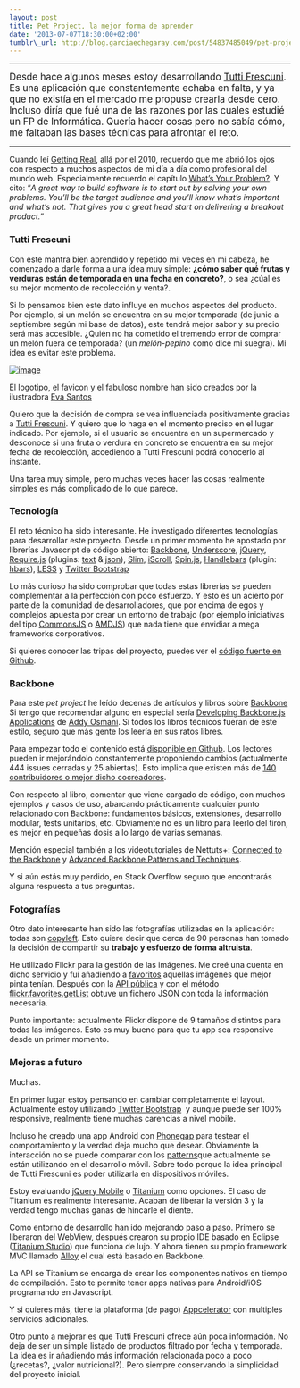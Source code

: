 ```yaml
--- 
layout: post 
title: Pet Project, la mejor forma de aprender 
date: '2013-07-07T18:30:00+02:00'
tumblr\_url: http://blog.garciaechegaray.com/post/54837485049/pet-project-la-mejor-forma-de-aprender
---
```


***

<big>Desde hace algunos meses estoy desarrollando [Tutti
Frescuni](http://www.tuttifrescuni.com/). Es una aplicación que constantemente echaba en falta, y ya que no
existía en el mercado me propuse crearla desde cero. Incluso diría que
fué una de las razones por las cuales estudié un FP de Informática.
Quería hacer cosas pero no sabía cómo, me faltaban las bases técnicas
para afrontar el reto. </big>

***

Cuando leí [Getting Real](http://gettingreal.37signals.com/), allá por
el 2010, recuerdo que me abrió los ojos con respecto a muchos aspectos
de mi día a día como profesional del mundo web. Especialmente recuerdo
el capítulo [What’s Your
Problem?](http://gettingreal.37signals.com/ch02_Whats_Your_Problem.php).
Y cito: “*A great way to build software is to start out by solving your
own problems. You’ll be the target audience and you’ll know what’s
important and what’s not. That gives you a great head start on
delivering a breakout product.”*

### Tutti Frescuni

Con este mantra bien aprendido y repetido mil veces en mi cabeza, he
comenzado a darle forma a una idea muy simple: **¿cómo saber qué frutas
y verduras están de temporada en una fecha en concreto?**, o sea ¿cúal
es su mejor momento de recolección y venta?.

Si lo pensamos bien este dato influye en muchos aspectos del producto.
Por ejemplo, si un melón se encuentra en su mejor temporada (de junio a
septiembre según mi base de datos), este tendrá mejor sabor y su precio
será más accesible. ¿Quién no ha cometido el tremendo error de comprar
un melón fuera de temporada? (un *melón-pepino* como dice mi suegra). Mi
idea es evitar este problema.

[![image](http://www.tuttifrescuni.com/assets/images/screenshots/screenshot_01.png)](http://www.tuttifrescuni.com/)

El logotipo, el favicon y el fabuloso nombre han sido creados por la
ilustradora [Eva Santos](http://evasantos.tumblr.com/)

Quiero que la decisión de compra se vea influenciada positivamente
gracias a [Tutti Frescuni](http://www.tuttifrescuni.com/). Y quiero que
lo haga en el momento preciso en el lugar indicado. Por ejemplo, si el
usuario se encuentra en un supermercado y desconoce si una fruta o
verdura en concreto se encuentra en su mejor fecha de recolección,
accediendo a Tutti Frescuni podrá conocerlo al instante.

Una tarea muy simple, pero muchas veces hacer las cosas realmente
simples es más complicado de lo que parece.

### Tecnología

El reto técnico ha sido interesante. He investigado diferentes
tecnologías para desarrollar este proyecto. Desde un primer momento he
apostado por librerías Javascript de código abierto:
[Backbone](http://backbonejs.org/),
[Underscore](http://underscorejs.org/), [jQuery](http://jquery.com/),
[Require.js](http://requirejs.org/) (plugins:
[text](http://requirejs.org/docs/download.html#text) &
[json](https://github.com/millermedeiros/requirejs-plugins)),
[Slim](http://www.slimframework.com/),
[iScroll](http://cubiq.org/iscroll-4),
[Spin.js](http://fgnass.github.io/spin.js/),
[Handlebars](http://handlebarsjs.com/) (plugin:
[hbars](https://github.com/jfparadis/requirejs-handlebars)),
[LESS](http://lesscss.org/) y [Twitter
Bootstrap](http://twitter.github.io/bootstrap/)

Lo más curioso ha sido comprobar que todas estas librerías se pueden
complementar a la perfección con poco esfuerzo. Y esto es un acierto por
parte de la comunidad de desarrolladores, que por encima de egos y
complejos apuesta por crear un entorno de trabajo (por ejemplo
iniciativas del tipo [CommonsJS](http://wiki.commonjs.org/wiki/CommonJS)
o [AMDJS](https://github.com/amdjs/amdjs-api/wiki/AMD)) que nada tiene
que envidiar a mega frameworks corporativos.

Si quieres conocer las tripas del proyecto, puedes ver el [código fuente
en Github](https://github.com/brunogarcia/TuttiFrescuni).

### Backbone

Para este *pet project* he leído decenas de artículos y libros
sobre [Backbone](http://backbonejs.org/)  Si tengo que recomendar alguno
en especial sería [Developing Backbone.js
Applications](http://addyosmani.github.io/backbone-fundamentals/) de
[Addy Osmani](https://twitter.com/addyosmani). Si todos los libros
técnicos fueran de este estilo, seguro que más gente los leería en sus
ratos libres.

Para empezar todo el contenido está [disponible en
Github](https://github.com/addyosmani/backbone-fundamentals). Los
lectores pueden ir mejorándolo constantemente proponiendo cambios
(actualmente 444 issues cerradas y 25 abiertas). Esto implica que
existen más de [140 contribuidores o mejor dicho
cocreadores](https://github.com/addyosmani/backbone-fundamentals/graphs/contributors).

Con respecto al libro, comentar que viene cargado de código, con muchos
ejemplos y casos de uso, abarcando prácticamente cualquier punto
relacionado con Backbone: fundamentos básicos, extensiones, desarrollo
modular, tests unitarios, etc. Obviamente no es un libro para leerlo del
tirón, es mejor en pequeñas dosis a lo largo de varias semanas.

Mención especial también a los videotutoriales de Nettuts+: [Connected
to the Backbone](https://tutsplus.com/course/connected-to-the-backbone/)
y [Advanced Backbone Patterns and
Techniques](https://tutsplus.com/course/advanced-backbone-patterns-and-techniques/).

Y si aún estás muy perdido, en Stack Overflow seguro que encontrarás
alguna respuesta a tus preguntas.

### Fotografías

Otro dato interesante han sido las fotografías utilizadas en la
aplicación: todas son [copyleft](http://en.wikipedia.org/wiki/Copyleft).
Esto quiere decir que cerca de 90 personas han tomado la decisión de
compartir su **trabajo y esfuerzo de forma altruista**.

He utilizado Flickr para la gestión de las imágenes. Me creé una cuenta
en dicho servicio y fuí añadiendo a
[favoritos](http://www.flickr.com/photos/tuttifrescuni/favorites/)
aquellas imágenes que mejor pinta tenían. Después con la [API
pública](http://www.flickr.com/services/api/) y con el método
[flickr.favorites.getList](http://www.flickr.com/services/api/flickr.favorites.getList.html)
obtuve un fichero JSON con toda la información necesaria.

Punto importante: actualmente Flickr dispone de 9 tamaños distintos para
todas las imágenes. Esto es muy bueno para que tu app sea responsive
desde un primer momento.

### Mejoras a futuro

Muchas.

En primer lugar estoy pensando en cambiar completamente el layout.
Actualmente estoy utilizando [Twitter
Bootstrap](http://twitter.github.io/bootstrap/)  y aunque puede ser 100%
responsive, realmente tiene muchas carencias a nivel mobile.

Incluso he creado una app Android con [Phonegap](http://phonegap.com/)
para testear el comportamiento y la verdad deja mucho que desear.
Obviamente la interacción no se puede comparar con los
[patterns](http://www.mobile-patterns.com/lists)que actualmente se están
utilizando en el desarrollo móvil. Sobre todo porque la idea principal
de Tutti Frescuni es poder utilizarla en dispositivos móviles.

Estoy evaluando [jQuery Mobile](http://jquerymobile.com/) o
[Titanium](http://www.appcelerator.com/platform/titanium-platform/) como
opciones. El caso de Titanium es realmente interesante. Acaban de
liberar la versión 3 y la verdad tengo muchas ganas de hincarle el
diente. 

Como entorno de desarrollo han ido mejorando paso a paso. Primero se
liberaron del WebView, después crearon su propio IDE basado en Eclipse
([Titanium
Studio](http://www.appcelerator.com/platform/titanium-studio/)) que
funciona de lujo. Y ahora tienen su propio framework MVC llamado
[Alloy](http://docs.appcelerator.com/titanium/latest/#!/guide/Alloy_Framework)
el cual está basado en Backbone.

La API se Titanium se encarga de crear los componentes nativos en tiempo
de compilación. Esto te permite tener apps nativas para Android/iOS
programando en Javascript. 

Y si quieres más, tiene la plataforma (de pago)
[Appcelerator](http://www.appcelerator.com/platform/appcelerator-platform/)
con multiples servicios adicionales. 

Otro punto a mejorar es que Tutti Frescuni ofrece aún poca información.
No deja de ser un simple listado de productos filtrado por fecha y
temporada. La idea es ir añadiendo más información relacionada poco a
poco (¿recetas?, ¿valor nutricional?). Pero siempre conservando la
simplicidad del proyecto inicial.

